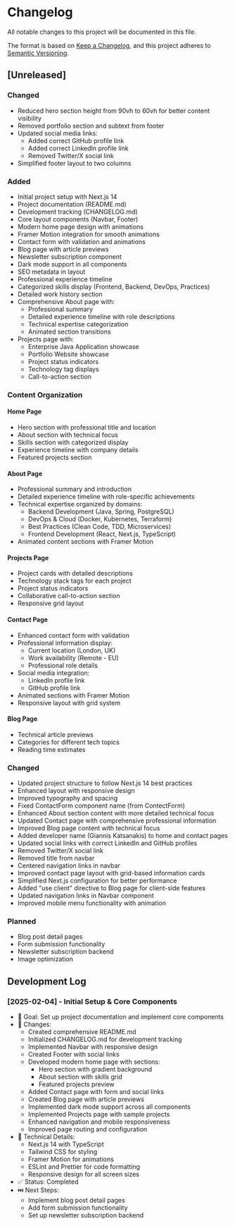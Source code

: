 # Changelog

All notable changes to this project will be documented in this file.

The format is based on [Keep a Changelog](https://keepachangelog.com/en/1.0.0/),
and this project adheres to [Semantic Versioning](https://semver.org/spec/v2.0.0.html).

## [Unreleased]

### Changed
- Reduced hero section height from 90vh to 60vh for better content visibility
- Removed portfolio section and subtext from footer
- Updated social media links:
  * Added correct GitHub profile link
  * Added correct LinkedIn profile link
  * Removed Twitter/X social link
- Simplified footer layout to two columns

### Added
- Initial project setup with Next.js 14
- Project documentation (README.md)
- Development tracking (CHANGELOG.md)
- Core layout components (Navbar, Footer)
- Modern home page design with animations
- Framer Motion integration for smooth animations
- Contact form with validation and animations
- Blog page with article previews
- Newsletter subscription component
- Dark mode support in all components
- SEO metadata in layout
- Professional experience timeline
- Categorized skills display (Frontend, Backend, DevOps, Practices)
- Detailed work history section
- Comprehensive About page with:
  - Professional summary
  - Detailed experience timeline with role descriptions
  - Technical expertise categorization
  - Animated section transitions
- Projects page with:
  - Enterprise Java Application showcase
  - Portfolio Website showcase
  - Project status indicators
  - Technology tag displays
  - Call-to-action section

### Content Organization
#### Home Page
- Hero section with professional title and location
- About section with technical focus
- Skills section with categorized display
- Experience timeline with company details
- Featured projects section

#### About Page
- Professional summary and introduction
- Detailed experience timeline with role-specific achievements
- Technical expertise organized by domains:
  - Backend Development (Java, Spring, PostgreSQL)
  - DevOps & Cloud (Docker, Kubernetes, Terraform)
  - Best Practices (Clean Code, TDD, Microservices)
  - Frontend Development (React, Next.js, TypeScript)
- Animated content sections with Framer Motion

#### Projects Page
- Project cards with detailed descriptions
- Technology stack tags for each project
- Project status indicators
- Collaborative call-to-action section
- Responsive grid layout

#### Contact Page
- Enhanced contact form with validation
- Professional information display:
  - Current location (London, UK)
  - Work availability (Remote - EU)
  - Professional role details
- Social media integration:
  - LinkedIn profile link
  - GitHub profile link
- Animated sections with Framer Motion
- Responsive layout with grid system

#### Blog Page
- Technical article previews
- Categories for different tech topics
- Reading time estimates

### Changed
- Updated project structure to follow Next.js 14 best practices
- Enhanced layout with responsive design
- Improved typography and spacing
- Fixed ContactForm component name (from ContectForm)
- Enhanced About section content with more detailed technical focus
- Updated Contact page with comprehensive professional information
- Improved Blog page content with technical focus
- Added developer name (Giannis Katsanakis) to home and contact pages
- Updated social links with correct LinkedIn and GitHub profiles
- Removed Twitter/X social link
- Removed title from navbar
- Centered navigation links in navbar
- Improved contact page layout with grid-based information cards
- Simplified Next.js configuration for better performance
- Added "use client" directive to Blog page for client-side features
- Updated navigation links in Navbar component
- Improved mobile menu functionality with animation

### Planned
- Blog post detail pages
- Form submission functionality
- Newsletter subscription backend
- Image optimization

## Development Log

### [2025-02-04] - Initial Setup & Core Components
- 🎯 Goal: Set up project documentation and implement core components
- 📝 Changes:
  - Created comprehensive README.md
  - Initialized CHANGELOG.md for development tracking
  - Implemented Navbar with responsive design
  - Created Footer with social links
  - Developed modern home page with sections:
    - Hero section with gradient background
    - About section with skills grid
    - Featured projects preview
  - Added Contact page with form and social links
  - Created Blog page with article previews
  - Implemented dark mode support across all components
  - Implemented Projects page with sample projects
  - Enhanced navigation and mobile responsiveness
  - Improved page routing and configuration
- 🔧 Technical Details:
  - Next.js 14 with TypeScript
  - Tailwind CSS for styling
  - Framer Motion for animations
  - ESLint and Prettier for code formatting
  - Responsive design for all screen sizes
- ✅ Status: Completed
- ⏭️ Next Steps:
  - Implement blog post detail pages
  - Add form submission functionality
  - Set up newsletter subscription backend
